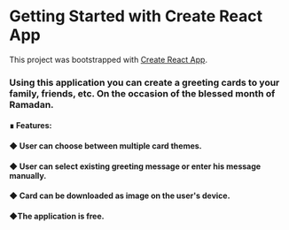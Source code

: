 # Getting Started with Create React App

This project was bootstrapped with [Create React App](https://github.com/facebook/create-react-app).

### Using this application you can create a greeting cards to your family, friends, etc. On the occasion of the blessed month of Ramadan.

#### ∎ Features:

#### ◆ User can choose between multiple card themes.
#### ◆ User can select existing greeting message or enter his message manually.
#### ◆ Card can be downloaded as image on the user's device.
#### ◆The application is free.
